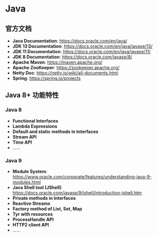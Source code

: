 # Java

## 官方文档

- **Java Documentation**: https://docs.oracle.com/en/java/
- **JDK 13 Documentation**: https://docs.oracle.com/en/java/javase/13/
- **JDK 11 Documentation**: https://docs.oracle.com/en/java/javase/11/
- **JDK 8 Documentation**: https://docs.oracle.com/javase/8/
- **Apache Maven**: https://maven.apache.org/
- **Apache ZooKeeper**: https://zookeeper.apache.org/
- **Netty Doc**: https://netty.io/wiki/all-documents.html
- **Spring**: https://spring.io/projects

## Java 8+ 功能特性

### Java 8

- **Functional Interfaces**
- **Lambda Expressions**
- **Default and static methods in Interfaces**
- **Stream API**
- **Time API**
- ......

### Java 9

- **Module System**: https://www.oracle.com/corporate/features/understanding-java-9-modules.html
- **Java Shell tool (JShell)**: https://docs.oracle.com/javase/9/jshell/introduction-jshell.htm
- **Private methods in Interfaces**
- **Reactive Streams**
- **Factory method of List, Set, Map**
- **Tyr with resources**
- **ProcessHandle API**
- **HTTP2 client API**
- ......
